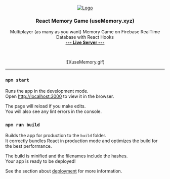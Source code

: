 <p align="center">
  <a href="https://react-online-memory-game.herokuapp.com/">
    <img src="https://upload.wikimedia.org/wikipedia/commons/thumb/a/a7/React-icon.svg/768px-React-icon.svg.png" alt="Logo" width="210" height="150">
  </a>

  <h3 align="center">React Memory Game (useMemory.xyz)</h3>

  <p align="center">
    Multiplayer (as many as you want) Memory Game on Firebase RealTime Database with React Hooks
    <br />
    <a target="_blank" href="https://react-online-memory-game.herokuapp.com/"><b>--- Live Server ---</b></a>
  </p>
  <br />
  <p align="center">
    ![](useMemory.gif)
  </p>
</p>
<hr />

### `npm start`

Runs the app in the development mode.<br>
Open [http://localhost:3000](http://localhost:3000) to view it in the browser.

The page will reload if you make edits.<br>
You will also see any lint errors in the console.

### `npm run build`

Builds the app for production to the `build` folder.<br>
It correctly bundles React in production mode and optimizes the build for the best performance.

The build is minified and the filenames include the hashes.<br>
Your app is ready to be deployed!

See the section about [deployment](https://facebook.github.io/create-react-app/docs/deployment) for more information.
